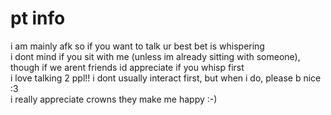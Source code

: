 # pt info
i am mainly afk so if you want to talk ur best bet is whispering
<br>
i dont mind if you sit with me (unless im already sitting with someone), though if we arent friends id appreciate if you whisp first
<br>
i love talking 2 ppl!! i dont usually interact first, but when i do, please b nice :3 
<br>
i really appreciate crowns they make me happy :-)
